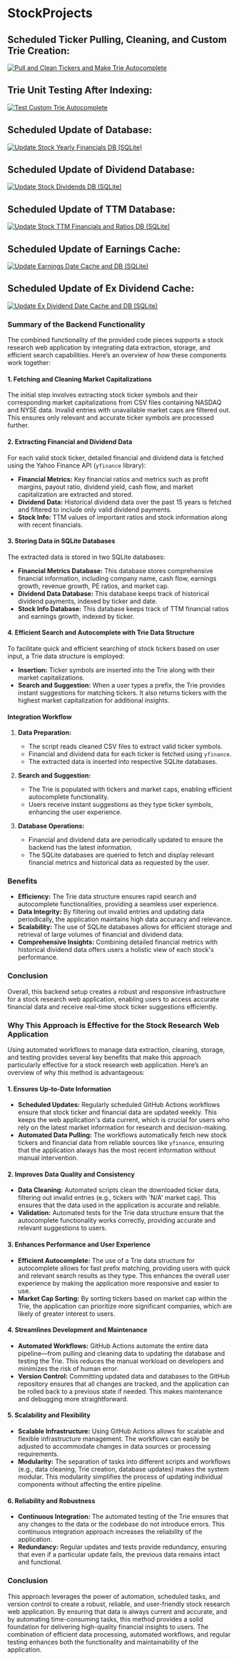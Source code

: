 # StockProjects

## Scheduled Ticker Pulling, Cleaning, and Custom Trie Creation:

[![Pull and Clean Tickers and Make Trie Autocomplete](https://github.com/JNewman-cell/StockProjects/actions/workflows/tickers.yml/badge.svg)](https://github.com/JNewman-cell/StockProjects/actions/workflows/tickers.yml)

## Trie Unit Testing After Indexing:

[![Test Custom Trie Autocomplete](https://github.com/JNewman-cell/StockProjects/actions/workflows/test_trie.yml/badge.svg)](https://github.com/JNewman-cell/StockProjects/actions/workflows/test_trie.yml)

## Scheduled Update of Database:

[![Update Stock Yearly Financials DB (SQLite)](https://github.com/JNewman-cell/StockProjects/actions/workflows/update_database.yml/badge.svg)](https://github.com/JNewman-cell/StockProjects/actions/workflows/update_database.yml)

## Scheduled Update of Dividend Database:

[![Update Stock Dividends DB (SQLite)](https://github.com/JNewman-cell/StockProjects/actions/workflows/update_dividend_database.yml/badge.svg)](https://github.com/JNewman-cell/StockProjects/actions/workflows/update_dividend_database.yml)

## Scheduled Update of TTM Database:

[![Update Stock TTM Financials and Ratios DB (SQLite)](https://github.com/JNewman-cell/StockProjects/actions/workflows/update_ttm_database.yml/badge.svg)](https://github.com/JNewman-cell/StockProjects/actions/workflows/update_ttm_database.yml)

## Scheduled Update of Earnings Cache:

[![Update Earnings Date Cache and DB (SQLite)](https://github.com/JNewman-cell/StockProjects/actions/workflows/earnings_cache.yml/badge.svg)](https://github.com/JNewman-cell/StockProjects/actions/workflows/earnings_cache.yml)

## Scheduled Update of Ex Dividend Cache:

[![Update Ex Dividend Date Cache and DB (SQLite)](https://github.com/JNewman-cell/StockProjects/actions/workflows/ex_dividend_cache.yml/badge.svg)](https://github.com/JNewman-cell/StockProjects/actions/workflows/ex_dividend_cache.yml)

### Summary of the Backend Functionality

The combined functionality of the provided code pieces supports a stock research web application by integrating data extraction, storage, and efficient search capabilities. Here’s an overview of how these components work together:

#### 1. **Fetching and Cleaning Market Capitalizations**
The initial step involves extracting stock ticker symbols and their corresponding market capitalizations from CSV files containing NASDAQ and NYSE data. Invalid entries with unavailable market caps are filtered out. This ensures only relevant and accurate ticker symbols are processed further.

#### 2. **Extracting Financial and Dividend Data**
For each valid stock ticker, detailed financial and dividend data is fetched using the Yahoo Finance API (`yfinance` library):
- **Financial Metrics:** Key financial ratios and metrics such as profit margins, payout ratio, dividend yield, cash flow, and market capitalization are extracted and stored.
- **Dividend Data:** Historical dividend data over the past 15 years is fetched and filtered to include only valid dividend payments.
- **Stock Info:** TTM values of important ratios and stock information along with recent financials.

#### 3. **Storing Data in SQLite Databases**
The extracted data is stored in two SQLite databases:
- **Financial Metrics Database:** This database stores comprehensive financial information, including company name, cash flow, earnings growth, revenue growth, PE ratios, and market cap.
- **Dividend Data Database:** This database keeps track of historical dividend payments, indexed by ticker and date.
- **Stock Info Database:** This database keeps track of TTM financial ratios and earnings growth, indexed by ticker.

#### 4. **Efficient Search and Autocomplete with Trie Data Structure**
To facilitate quick and efficient searching of stock tickers based on user input, a Trie data structure is employed:
- **Insertion:** Ticker symbols are inserted into the Trie along with their market capitalizations.
- **Search and Suggestion:** When a user types a prefix, the Trie provides instant suggestions for matching tickers. It also returns tickers with the highest market capitalization for additional insights.

#### Integration Workflow
1. **Data Preparation:** 
    - The script reads cleaned CSV files to extract valid ticker symbols.
    - Financial and dividend data for each ticker is fetched using `yfinance`.
    - The extracted data is inserted into respective SQLite databases.

2. **Search and Suggestion:** 
    - The Trie is populated with tickers and market caps, enabling efficient autocomplete functionality.
    - Users receive instant suggestions as they type ticker symbols, enhancing the user experience.

3. **Database Operations:** 
    - Financial and dividend data are periodically updated to ensure the backend has the latest information.
    - The SQLite databases are queried to fetch and display relevant financial metrics and historical data as requested by the user.

### Benefits
- **Efficiency:** The Trie data structure ensures rapid search and autocomplete functionalities, providing a seamless user experience.
- **Data Integrity:** By filtering out invalid entries and updating data periodically, the application maintains high data accuracy and relevance.
- **Scalability:** The use of SQLite databases allows for efficient storage and retrieval of large volumes of financial and dividend data.
- **Comprehensive Insights:** Combining detailed financial metrics with historical dividend data offers users a holistic view of each stock's performance.

### Conclusion
Overall, this backend setup creates a robust and responsive infrastructure for a stock research web application, enabling users to access accurate financial data and receive real-time stock ticker suggestions efficiently.

### Why This Approach is Effective for the Stock Research Web Application

Using automated workflows to manage data extraction, cleaning, storage, and testing provides several key benefits that make this approach particularly effective for a stock research web application. Here’s an overview of why this method is advantageous:

#### 1. **Ensures Up-to-Date Information**

- **Scheduled Updates:** Regularly scheduled GitHub Actions workflows ensure that stock ticker and financial data are updated weekly. This keeps the web application's data current, which is crucial for users who rely on the latest market information for research and decision-making.
- **Automated Data Pulling:** The workflows automatically fetch new stock tickers and financial data from reliable sources like `yfinance`, ensuring that the application always has the most recent information without manual intervention.

#### 2. **Improves Data Quality and Consistency**

- **Data Cleaning:** Automated scripts clean the downloaded ticker data, filtering out invalid entries (e.g., tickers with 'N/A' market cap). This ensures that the data used in the application is accurate and reliable.
- **Validation:** Automated tests for the Trie data structure ensure that the autocomplete functionality works correctly, providing accurate and relevant suggestions to users.

#### 3. **Enhances Performance and User Experience**

- **Efficient Autocomplete:** The use of a Trie data structure for autocomplete allows for fast prefix matching, providing users with quick and relevant search results as they type. This enhances the overall user experience by making the application more responsive and easier to use.
- **Market Cap Sorting:** By sorting tickers based on market cap within the Trie, the application can prioritize more significant companies, which are likely of greater interest to users.

#### 4. **Streamlines Development and Maintenance**

- **Automated Workflows:** GitHub Actions automate the entire data pipeline—from pulling and cleaning data to updating the database and testing the Trie. This reduces the manual workload on developers and minimizes the risk of human error.
- **Version Control:** Committing updated data and databases to the GitHub repository ensures that all changes are tracked, and the application can be rolled back to a previous state if needed. This makes maintenance and debugging more straightforward.

#### 5. **Scalability and Flexibility**

- **Scalable Infrastructure:** Using GitHub Actions allows for scalable and flexible infrastructure management. The workflows can easily be adjusted to accommodate changes in data sources or processing requirements.
- **Modularity:** The separation of tasks into different scripts and workflows (e.g., data cleaning, Trie creation, database updates) makes the system modular. This modularity simplifies the process of updating individual components without affecting the entire pipeline.

#### 6. **Reliability and Robustness**

- **Continuous Integration:** The automated testing of the Trie ensures that any changes to the data or the codebase do not introduce errors. This continuous integration approach increases the reliability of the application.
- **Redundancy:** Regular updates and tests provide redundancy, ensuring that even if a particular update fails, the previous data remains intact and functional.

### Conclusion

This approach leverages the power of automation, scheduled tasks, and version control to create a robust, reliable, and user-friendly stock research web application. By ensuring that data is always current and accurate, and by automating time-consuming tasks, this method provides a solid foundation for delivering high-quality financial insights to users. The combination of efficient data processing, automated workflows, and regular testing enhances both the functionality and maintainability of the application.

